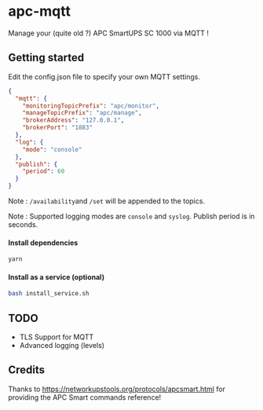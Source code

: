 # apc-mqtt

Manage your (quite old ?) APC SmartUPS SC 1000 via MQTT !

## Getting started 

Edit the config.json file to specify your own MQTT settings.

```json
{
  "mqtt": {
    "monitoringTopicPrefix": "apc/monitor",
    "manageTopicPrefix": "apc/manage",
    "brokerAddress": "127.0.0.1",
    "brokerPort": "1883"
  },
  "log": {
    "mode": "console"
  },
  "publish": {
    "period": 60
  }
}
```

Note : `/availability`and `/set` will be appended to the topics.

Note : Supported logging modes are `console` and `syslog`. Publish period is in seconds.

#### Install dependencies
```bash
yarn
```

#### Install as a service (optional)
```bash
bash install_service.sh
```

## TODO

- TLS Support for MQTT
- Advanced logging (levels)

## Credits

Thanks to https://networkupstools.org/protocols/apcsmart.html for providing the APC Smart commands reference!
